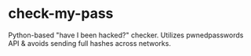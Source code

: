 # check-my-pass

Python-based "have I been hacked?" checker. Utilizes pwnedpasswords API & avoids sending full hashes across networks.
